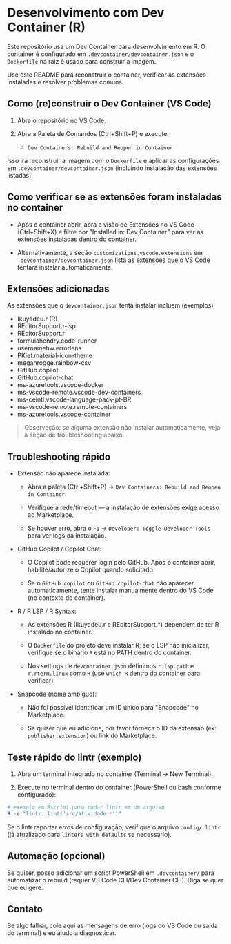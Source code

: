 # Desenvolvimento com Dev Container (R)

Este repositório usa um Dev Container para desenvolvimento em R. O container é configurado em `.devcontainer/devcontainer.json` e o `Dockerfile` na raiz é usado para construir a imagem.

Use este README para reconstruir o container, verificar as extensões instaladas e resolver problemas comuns.

## Como (re)construir o Dev Container (VS Code)

1. Abra o repositório no VS Code.

2. Abra a Paleta de Comandos (Ctrl+Shift+P) e execute:

   - `Dev Containers: Rebuild and Reopen in Container`

Isso irá reconstruir a imagem com o `Dockerfile` e aplicar as configurações em `.devcontainer/devcontainer.json` (incluindo instalação das extensões listadas).

## Como verificar se as extensões foram instaladas no container

- Após o container abrir, abra a visão de Extensões no VS Code (Ctrl+Shift+X) e filtre por "Installed in: Dev Container" para ver as extensões instaladas dentro do container.

- Alternativamente, a seção `customizations.vscode.extensions` em `.devcontainer/devcontainer.json` lista as extensões que o VS Code tentará instalar automaticamente.

## Extensões adicionadas

As extensões que o `devcontainer.json` tenta instalar incluem (exemplos):

- Ikuyadeu.r (R)
- REditorSupport.r-lsp
- REditorSupport.r
- formulahendry.code-runner
- usernamehw.errorlens
- PKief.material-icon-theme
- meganrogge.rainbow-csv
- GitHub.copilot
- GitHub.copilot-chat
- ms-azuretools.vscode-docker
- ms-vscode-remote.vscode-dev-containers
- ms-ceintl.vscode-language-pack-pt-BR
- ms-vscode-remote.remote-containers
- ms-azuretools.vscode-container

> Observação: se alguma extensão não instalar automaticamente, veja a seção de troubleshooting abaixo.

## Troubleshooting rápido

- Extensão não aparece instalada:

  - Abra a paleta (Ctrl+Shift+P) → `Dev Containers: Rebuild and Reopen in Container`.

  - Verifique a rede/timeout — a instalação de extensões exige acesso ao Marketplace.

  - Se houver erro, abra o `F1` → `Developer: Toggle Developer Tools` para ver logs da instalação.

- GitHub Copilot / Copilot Chat:

  - O Copilot pode requerer login pelo GitHub. Após o container abrir, habilite/autorize o Copilot quando solicitado.

  - Se o `GitHub.copilot` ou `GitHub.copilot-chat` não aparecer automaticamente, tente instalar manualmente dentro do VS Code (no contexto do container).

- R / R LSP / R Syntax:

  - As extensões R (Ikuyadeu.r e REditorSupport.*) dependem de ter R instalado no container.

  - O `Dockerfile` do projeto deve instalar R; se o LSP não inicializar, verifique se o binário `R` está no PATH dentro do container.

  - Nos settings de `devcontainer.json` definimos `r.lsp.path` e `r.rterm.linux` como `R` (use `which R` dentro do container para verificar).

- Snapcode (nome ambíguo):

  - Não foi possível identificar um ID único para "Snapcode" no Marketplace.

  - Se quiser que eu adicione, por favor forneça o ID da extensão (ex: `publisher.extension`) ou link do Marketplace.

## Teste rápido do lintr (exemplo)

1. Abra um terminal integrado no container (Terminal → New Terminal).

2. Execute no terminal dentro do container (PowerShell ou bash conforme configurado):

```powershell
# exemplo em Rscript para rodar lintr em um arquivo
R -e "lintr::lint('src/atividade.r')"
```

Se o lintr reportar erros de configuração, verifique o arquivo `config/.lintr` (já atualizado para `linters_with_defaults` se necessário).

## Automação (opcional)

Se quiser, posso adicionar um script PowerShell em `.devcontainer/` para automatizar o rebuild (requer VS Code CLI/Dev Container CLI). Diga se quer que eu gere.

## Contato

Se algo falhar, cole aqui as mensagens de erro (logs do VS Code ou saída do terminal) e eu ajudo a diagnosticar.
